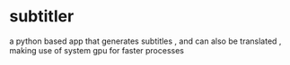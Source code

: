 # subtitler
a python based app that generates subtitles , and can also be translated , making use of  system gpu for faster processes
